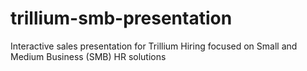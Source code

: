 # trillium-smb-presentation
Interactive sales presentation for Trillium Hiring focused on Small and Medium Business (SMB) HR solutions

